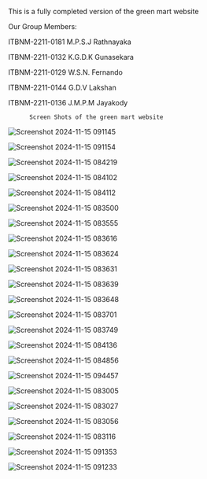 This is a fully completed version of the green mart website

Our Group Members:   

ITBNM-2211-0181   M.P.S.J Rathnayaka

ITBNM-2211-0132   K.G.D.K Gunasekara 

ITBNM-2211-0129   W.S.N. Fernando  

ITBNM-2211-0144   G.D.V Lakshan   

ITBNM-2211-0136   J.M.P.M Jayakody 

          Screen Shots of the green mart website

![Screenshot 2024-11-15 091145](https://github.com/user-attachments/assets/db7dabe9-78df-451e-9103-dae10385b08c)

![Screenshot 2024-11-15 091154](https://github.com/user-attachments/assets/caeff666-c91d-4b9b-9980-6bfce410e086)

![Screenshot 2024-11-15 084219](https://github.com/user-attachments/assets/a919d6f8-0974-4302-99c4-e31e29389576)

![Screenshot 2024-11-15 084102](https://github.com/user-attachments/assets/300acc68-ba41-45a0-bac4-0e4e897a5c45)

![Screenshot 2024-11-15 084112](https://github.com/user-attachments/assets/38ab925d-2004-41b1-8482-0735996b9488)

![Screenshot 2024-11-15 083500](https://github.com/user-attachments/assets/aadb632b-534b-4365-b44a-89d972fef497)

![Screenshot 2024-11-15 083555](https://github.com/user-attachments/assets/44f24277-e15c-4f05-a5ad-a3374a7bed8c)

![Screenshot 2024-11-15 083616](https://github.com/user-attachments/assets/59305c6a-653e-4594-ae8f-81e10334e9e7)

![Screenshot 2024-11-15 083624](https://github.com/user-attachments/assets/2566ba3e-999e-4e1a-a6c8-f40de3d5e195)

![Screenshot 2024-11-15 083631](https://github.com/user-attachments/assets/d7b134d8-4cb5-41c3-bac6-307dd56d8e15)

![Screenshot 2024-11-15 083639](https://github.com/user-attachments/assets/0ee77775-90a8-4c88-b9e1-087ac4766f10)

![Screenshot 2024-11-15 083648](https://github.com/user-attachments/assets/9f8006c6-8ed3-448b-abb3-5cd2fc1b203f)

![Screenshot 2024-11-15 083701](https://github.com/user-attachments/assets/4ddf7019-feef-49b1-988a-4c542d02f6f9)

![Screenshot 2024-11-15 083749](https://github.com/user-attachments/assets/e98900eb-fe74-40cf-8c26-0f7e588b15f8)

![Screenshot 2024-11-15 084136](https://github.com/user-attachments/assets/85650e84-49fd-485c-9646-2dca0d360ae6)

![Screenshot 2024-11-15 084856](https://github.com/user-attachments/assets/7c068395-55b7-4111-9c83-01e75c1701c0)

![Screenshot 2024-11-15 094457](https://github.com/user-attachments/assets/37832683-79bc-4fab-aa83-698a60d67193)

![Screenshot 2024-11-15 083005](https://github.com/user-attachments/assets/41103937-0cf1-4e0f-9e3d-a68eeeb91a43)

![Screenshot 2024-11-15 083027](https://github.com/user-attachments/assets/f5317037-2543-4299-8d53-6f02b1b718df)

![Screenshot 2024-11-15 083056](https://github.com/user-attachments/assets/1c7797e6-5a06-4285-9136-014c5a1123e3)

![Screenshot 2024-11-15 083116](https://github.com/user-attachments/assets/376bd793-f2d6-4381-a297-8b6aa430ba80)

![Screenshot 2024-11-15 091353](https://github.com/user-attachments/assets/6b7def55-a64a-48c8-92ee-19e1e57600f4)

![Screenshot 2024-11-15 091233](https://github.com/user-attachments/assets/00c54693-5ce5-47a5-8238-36406fa16325)
